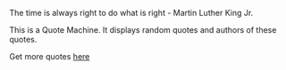 The time is always right to do what is right - Martin Luther King Jr.

This is a Quote Machine. It displays random quotes and authors of these quotes.

Get more quotes <a href = "https://daraasaolu.github.io/QuoteMachine/">here</a>
